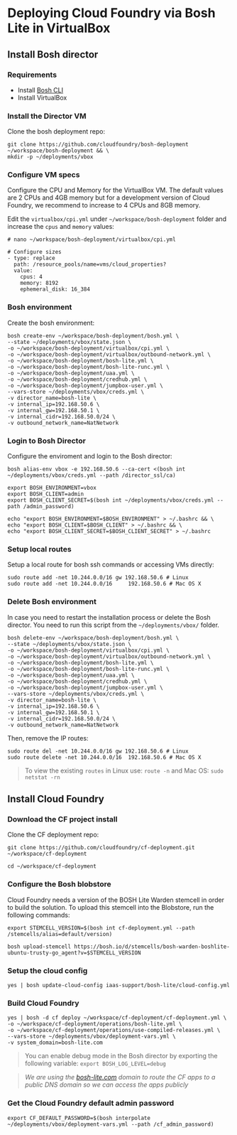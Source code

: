 # Deploying Cloud Foundry via Bosh Lite in VirtualBox

## Install Bosh director

### Requirements

* Install [Bosh CLI](http://bosh.io/docs/cli-v2/#install)
* Install VirtualBox

### Install the Director VM

Clone the bosh deployment repo:

```
git clone https://github.com/cloudfoundry/bosh-deployment ~/workspace/bosh-deployment && \
mkdir -p ~/deployments/vbox
```

### Configure VM specs

Configure the CPU and Memory for the VirtualBox VM. The default values are 2 CPUs and 4GB memory but for a development version of Cloud Foundry, we recommend to increase to 4 CPUs and 8GB memory.

Edit the `virtualbox/cpi.yml` under `~/workspace/bosh-deployment` folder and increase the `cpus` and `memory` values:

```
# nano ~/workspace/bosh-deployment/virtualbox/cpi.yml

# Configure sizes
- type: replace
  path: /resource_pools/name=vms/cloud_properties?
  value:
    cpus: 4
    memory: 8192
    ephemeral_disk: 16_384
```

### Bosh environment

Create the bosh environment:

```
bosh create-env ~/workspace/bosh-deployment/bosh.yml \
--state ~/deployments/vbox/state.json \
-o ~/workspace/bosh-deployment/virtualbox/cpi.yml \
-o ~/workspace/bosh-deployment/virtualbox/outbound-network.yml \
-o ~/workspace/bosh-deployment/bosh-lite.yml \
-o ~/workspace/bosh-deployment/bosh-lite-runc.yml \
-o ~/workspace/bosh-deployment/uaa.yml \
-o ~/workspace/bosh-deployment/credhub.yml \
-o ~/workspace/bosh-deployment/jumpbox-user.yml \
--vars-store ~/deployments/vbox/creds.yml \
-v director_name=bosh-lite \
-v internal_ip=192.168.50.6 \
-v internal_gw=192.168.50.1 \
-v internal_cidr=192.168.50.0/24 \
-v outbound_network_name=NatNetwork
```

### Login to Bosh Director

Configure the enviroment and login to the Bosh director:

```
bosh alias-env vbox -e 192.168.50.6 --ca-cert <(bosh int ~/deployments/vbox/creds.yml --path /director_ssl/ca)

export BOSH_ENVIRONMENT=vbox
export BOSH_CLIENT=admin
export BOSH_CLIENT_SECRET=$(bosh int ~/deployments/vbox/creds.yml --path /admin_password)

echo "export BOSH_ENVIRONMENT=$BOSH_ENVIRONMENT" > ~/.bashrc && \
echo "export BOSH_CLIENT=$BOSH_CLIENT" > ~/.bashrc && \
echo "export BOSH_CLIENT_SECRET=$BOSH_CLIENT_SECRET" > ~/.bashrc
```

### Setup local routes

Setup a local route for bosh ssh commands or accessing VMs directly:

```
sudo route add -net 10.244.0.0/16 gw 192.168.50.6 # Linux
sudo route add -net 10.244.0.0/16     192.168.50.6 # Mac OS X
```

### Delete Bosh environment

In case you need to restart the installation process or delete the Bosh director. You need to run this script from the `~/deployments/vbox/` folder.

```
bosh delete-env ~/workspace/bosh-deployment/bosh.yml \
--state ~/deployments/vbox/state.json \
-o ~/workspace/bosh-deployment/virtualbox/cpi.yml \
-o ~/workspace/bosh-deployment/virtualbox/outbound-network.yml \
-o ~/workspace/bosh-deployment/bosh-lite.yml \
-o ~/workspace/bosh-deployment/bosh-lite-runc.yml \
-o ~/workspace/bosh-deployment/uaa.yml \
-o ~/workspace/bosh-deployment/credhub.yml \
-o ~/workspace/bosh-deployment/jumpbox-user.yml \
--vars-store ~/deployments/vbox/creds.yml \
-v director_name=bosh-lite \
-v internal_ip=192.168.50.6 \
-v internal_gw=192.168.50.1 \
-v internal_cidr=192.168.50.0/24 \
-v outbound_network_name=NatNetwork
```

Then, remove the IP routes:

```
sudo route del -net 10.244.0.0/16 gw 192.168.50.6 # Linux
sudo route delete -net 10.244.0.0/16  192.168.50.6 # Mac OS X
```

> To view the existing `routes` in Linux use: `route -n` and Mac OS: `sudo netstat -rn`

## Install Cloud Foundry

### Download the CF project install

Clone the CF deployment repo:

```
git clone https://github.com/cloudfoundry/cf-deployment.git ~/workspace/cf-deployment

cd ~/workspace/cf-deployment
```

### Configure the Bosh blobstore

Cloud Foundry needs a version of the BOSH Lite Warden stemcell in order to build the solution.  To upload this stemcell into the Blobstore, run the following commands:

```
export STEMCELL_VERSION=$(bosh int cf-deployment.yml --path /stemcells/alias=default/version)

bosh upload-stemcell https://bosh.io/d/stemcells/bosh-warden-boshlite-ubuntu-trusty-go_agent?v=$STEMCELL_VERSION
```

### Setup the cloud config

```
yes | bosh update-cloud-config iaas-support/bosh-lite/cloud-config.yml
```

### Build Cloud Foundry

```
yes | bosh -d cf deploy ~/workspace/cf-deployment/cf-deployment.yml \
-o ~/workspace/cf-deployment/operations/bosh-lite.yml \
-o ~/workspace/cf-deployment/operations/use-compiled-releases.yml \
--vars-store ~/deployments/vbox/deployment-vars.yml \
-v system_domain=bosh-lite.com
```

> You can enable debug mode in the Bosh director by exporting the following variable: `export BOSH_LOG_LEVEL=debug`

> *We are using the [bosh-lite.com](http://bosh-lite.com) domain to route the CF apps to a public DNS domain so we can access the apps publicly*

### Get the Cloud Foundry default admin password

```
export CF_DEFAULT_PASSWORD=$(bosh interpolate ~/deployments/vbox/deployment-vars.yml --path /cf_admin_password)
```
